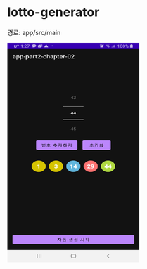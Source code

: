 # lotto-generator

경로: app/src/main 

<img width="300" height="500" src="https://github.com/sujeongHeo/lotto-generator/blob/master/lottos.jpg"/>
